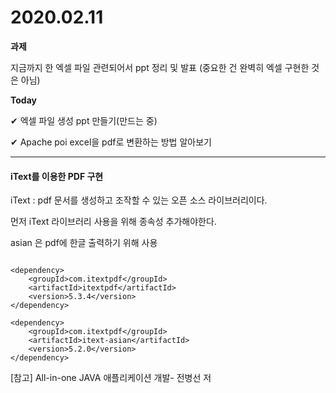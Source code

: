 # 2020.02.11

**과제**

지금까지 한 엑셀 파일 관련되어서 ppt 정리 및 발표
(중요한 건 완벽히 엑셀 구현한 것은 아님)

**Today**

&#10004; 엑셀 파일 생성 ppt 만들기(만드는 중)

&#10004; Apache poi excel을 pdf로 변환하는 방법 알아보기

---

#### iText를 이용한 PDF 구현

iText : pdf 문서를 생성하고 조작할 수 있는 오픈 소스 라이브러리이다.

먼저 iText 라이브러리 사용을 위해 종속성 추가해야한다.

asian 은 pdf에 한글 출력하기 위해 사용

```

<dependency>
    <groupId>com.itextpdf</groupId>
    <artifactId>itextpdf</artifactId>
    <version>5.3.4</version>
</dependency>

<dependency>
    <groupId>com.itextpdf</groupId>
    <artifactId>itext-asian</artifactId>
    <version>5.2.0</version>
</dependency>

```

[참고] All-in-one JAVA 애플리케이션 개발- 전병선 저
